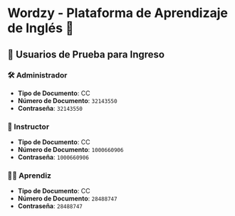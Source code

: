 # Wordzy - Plataforma de Aprendizaje de Inglés 📘

## 🔐 Usuarios de Prueba para Ingreso

### 🛠 Administrador
- **Tipo de Documento**: CC  
- **Número de Documento**: `32143550`  
- **Contraseña**: `32143550`

### 📘 Instructor
- **Tipo de Documento**: CC  
- **Número de Documento**: `1000660906`  
- **Contraseña**: `1000660906`

### 👨‍🎓 Aprendiz
- **Tipo de Documento**: CC  
- **Número de Documento**: `28488747`  
- **Contraseña**: `28488747`

